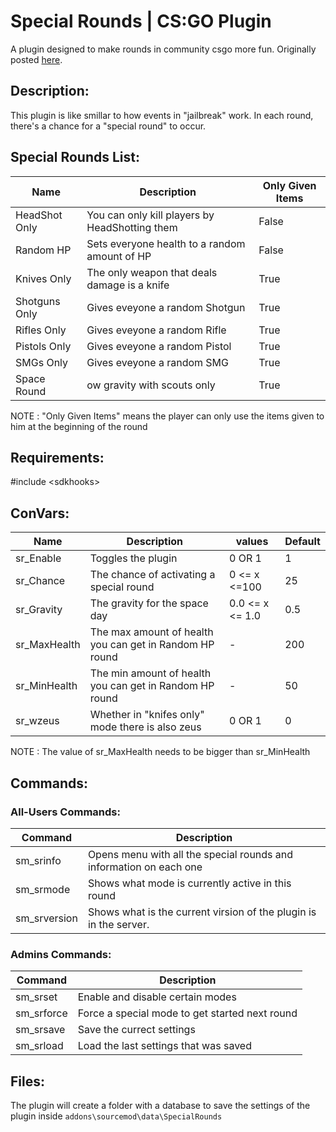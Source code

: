 # Special Rounds | CS:GO Plugin
A plugin designed to make rounds in community csgo more fun.
Originally posted [here](https://forums.alliedmods.net/showthread.php?t=314977).

## Description:
This plugin is like smillar to how events in "jailbreak" work. In each round, there's a chance for a "special round" to occur.

## Special Rounds List:
|Name|Description|Only Given Items|
|-----|------|-----|
|HeadShot Only| You can only kill players by HeadShotting them| False|
|Random HP|Sets everyone health to a random amount of HP|False|
|Knives Only|The only weapon that deals damage is a knife |True|
|Shotguns Only|Gives eveyone a random Shotgun|True|
|Rifles Only|Gives eveyone a random Rifle |True|
|Pistols Only|Gives eveyone a random Pistol|True|
|SMGs Only|Gives eveyone a random SMG|True|
|Space Round|ow gravity with scouts only|True|

NOTE : "Only Given Items" means the player can only use the items given to him at the beginning of the round

## Requirements:
#include \<sdkhooks>

## ConVars:
|Name| Description | values | Default |
|----|------|------------|-------|
|sr_Enable| Toggles the plugin | 0 OR 1| 1 |
|sr_Chance|  The chance of activating a special round |0 <= x <=100| 25 |
|sr_Gravity| The gravity for the space day|0.0 <= x <= 1.0 | 0.5 |
|sr_MaxHealth|The max amount of health you can get in Random HP round| - | 200|
|sr_MinHealth|The min amount of health you can get in Random HP round| - | 50|
|sr_wzeus|Whether in "knifes only" mode there is also zeus|0 OR 1| 0|

NOTE : The value of sr_MaxHealth needs to be bigger than sr_MinHealth

## Commands:
### All-Users Commands:
|Command|Description|
|-------|-----------|
|sm_srinfo|Opens menu with all the special rounds and information on each one|
|sm_srmode|Shows what mode is currently active in this round|
|sm_srversion|Shows what is the current virsion of the plugin is in the server.|

### Admins Commands:
|Command|Description|
|-------|-----------|
|sm_srset|Enable and disable certain modes|
|sm_srforce|Force a special mode to get started next round|
|sm_srsave|Save the currect settings|
|sm_srload|Load the last settings that was saved|

## Files:
The plugin will create a folder with a database to save the settings of the plugin inside ```addons\sourcemod\data\SpecialRounds```
